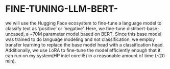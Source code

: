 # FINE-TUNING-LLM-BERT-
we will use the Hugging Face ecosystem to fine-tune a language model to classify text as ‘positive’ or ‘negative’. Here, we fine-tune distilbert-base-uncased, a ~70M parameter model based on BERT. Since this base model was trained to do language modeling and not classification, we employ transfer learning to replace the base model head with a classification head. Additionally, we use LoRA to fine-tune the model efficiently enough that it can run on my system(HP intel core i5) in a reasonable amount of time (~20 min).
